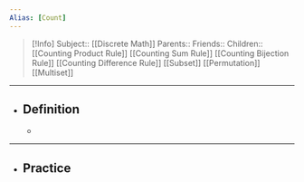 ```yaml
---
Alias: [Count]
---
```

> [!Info]
> Subject:: [[Discrete Math]]
> Parents:: 
> Friends:: 
> Children:: [[Counting Product Rule]] [[Counting Sum Rule]] [[Counting Bijection Rule]] [[Counting Difference Rule]] [[Subset]] [[Permutation]] [[Multiset]]
---
- ## Definition
	- 
---
- ## Practice